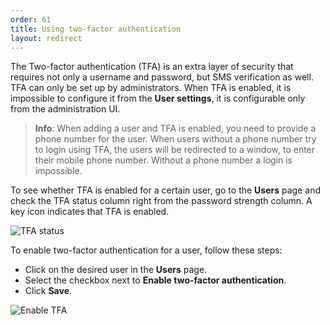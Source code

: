 ```yaml
---
order: 61
title: Using two-factor authentication
layout: redirect
---
```

The Two-factor authentication (TFA) is an extra layer of security that requires not only a username and password, but SMS verification as well. TFA can only be set up by administrators. When TFA is enabled, it is impossible to configure it from the **User settings**, it is configurable only from the administration UI.

>**Info**: When adding a user and TFA is enabled, you need to provide a phone number for the user. When users without a phone number try to login using TFA, the users will be redirected to a window, to enter their mobile phone number. Without a phone number a login is impossible.

To see whether TFA is enabled for a certain user, go to the **Users** page and check the TFA status column right from the password strength column. A key icon indicates that TFA is enabled.

![TFA status](/guides/images/users-guide/Administration/admin-user-tfa-enabled.png)

To enable two-factor authentication for a user, follow these steps:

- Click on the desired user in the **Users** page.
- Select the checkbox next to **Enable two-factor authentication**.
- Click **Save**.

![Enable TFA](/guides/images/users-guide/Administration/admin-user-enable-tfa.png)